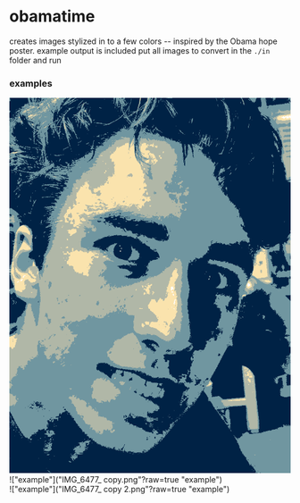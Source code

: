 # obamatime
creates images stylized in to a few colors -- inspired by the Obama hope poster.
example output is included
put all images to convert in the `./in` folder and run 

### examples
!["example"](IMG_6477_.png?raw=true "example")<br />
!["example"]("IMG_6477_ copy.png"?raw=true "example")<br />
!["example"]("IMG_6477_ copy 2.png"?raw=true "example")<br />
